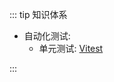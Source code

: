 <PageHeader content="Vite: 构建工具" />

::: tip 知识体系 

- 自动化测试:
  - 单元测试: [Vitest](../vitest/index.md)

:::



